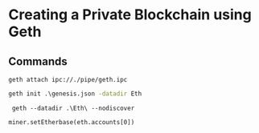 # Creating a Private Blockchain using Geth

## Commands
```
geth attach ipc://./pipe/geth.ipc
```
```cmd
geth init .\genesis.json -datadir Eth
```

```
 geth --datadir .\Eth\ --nodiscover
 ```
 
 
 ```
 miner.setEtherbase(eth.accounts[0])
 ```
